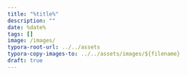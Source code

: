 ```yaml
---
title: "%title%"
description: ""
date: %date%
tags: []
image: /images/
typora-root-url: ../../assets
typora-copy-images-to: ../../assets/images/${filename}
draft: true
---
```

